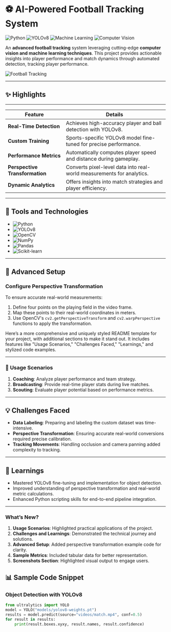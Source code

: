 # ⚽ AI-Powered Football Tracking System

![Python](https://img.shields.io/badge/Python-3.8%2B-blue?style=flat-square&logo=python)
![YOLOv8](https://img.shields.io/badge/YOLOv8-Object%20Detection-red?style=flat-square)
![Machine Learning](https://img.shields.io/badge/Machine%20Learning-Scikit--Learn-green?style=flat-square&logo=scikitlearn)
![Computer Vision](https://img.shields.io/badge/Computer%20Vision-OpenCV-orange?style=flat-square&logo=opencv)

An **advanced football tracking** system leveraging cutting-edge **computer vision and machine learning techniques**. This project provides actionable insights into player performance and match dynamics through automated detection, tracking player performance.


![Football Tracking](https://github.com/user-attachments/assets/8b3e06aa-6c3a-4386-a16c-40f005e39e34)


---
## ✨ Highlights

---

**Feature**                   | **Details**
------------------------------ | ------------------------------------------------------------------------
**Real-Time Detection**        | Achieves high-accuracy player and ball detection with YOLOv8.
**Custom Training**            | Sports-specific YOLOv8 model fine-tuned for precise performance.
**Performance Metrics**        | Automatically computes player speed and distance during gameplay.
**Perspective Transformation** | Converts pixel-level data into real-world measurements for analytics.
**Dynamic Analytics**          | Offers insights into match strategies and player efficiency.

---


## 🔧 Tools and Technologies

- ![Python](https://img.shields.io/badge/Python-3.8%2B-blue?style=flat-square&logo=python)
- ![YOLOv8](https://img.shields.io/badge/YOLOv8-Object%20Detection-red?style=flat-square)
- ![OpenCV](https://img.shields.io/badge/OpenCV-Computer%20Vision-orange?style=flat-square&logo=opencv)
- ![NumPy](https://img.shields.io/badge/NumPy-Array%20Processing-lightblue?style=flat-square&logo=numpy)
- ![Pandas](https://img.shields.io/badge/Pandas-Data%20Analysis-black?style=flat-square&logo=pandas)
- ![Scikit-learn](https://img.shields.io/badge/Scikit--Learn-Machine%20Learning-green?style=flat-square&logo=scikitlearn)

---

## 🔧 Advanced Setup

### Configure Perspective Transformation
To ensure accurate real-world measurements:
1. Define four points on the playing field in the video frame.
2. Map these points to their real-world coordinates in meters.
3. Use OpenCV's `cv2.getPerspectiveTransform` and `cv2.warpPerspective` functions to apply the transformation.


Here’s a more comprehensive and uniquely styled README template for your project, with additional sections to make it stand out. It includes features like "Usage Scenarios," "Challenges Faced," "Learnings," and stylized code examples.

---

### 🔎 **Usage Scenarios**
1. **Coaching**: Analyze player performance and team strategy.
2. **Broadcasting**: Provide real-time player stats during live matches.
3. **Scouting**: Evaluate player potential based on performance metrics.

---

## 💡 Challenges Faced
- **Data Labeling**: Preparing and labeling the custom dataset was time-intensive.
- **Perspective Transformation**: Ensuring accurate real-world conversions required precise calibration.
- **Tracking Movements**: Handling occlusion and camera panning added complexity to tracking.

---

## 📘 Learnings
- Mastered YOLOv8 fine-tuning and implementation for object detection.
- Improved understanding of perspective transformation and real-world metric calculations.
- Enhanced Python scripting skills for end-to-end pipeline integration.

---


### **What’s New?**
1. **Usage Scenarios**: Highlighted practical applications of the project.
2. **Challenges and Learnings**: Demonstrated the technical journey and solutions.
3. **Advanced Setup**: Added perspective transformation example code for clarity.
4. **Sample Metrics**: Included tabular data for better representation.
5. **Screenshots Section**: Highlighted visual output to engage users. 

## 📊 Sample Code Snippet

### Object Detection with YOLOv8
```python
from ultralytics import YOLO
model = YOLO("models/yolov8-weights.pt")
results = model.predict(source="videos/match.mp4", conf=0.5)
for result in results:
    print(result.boxes.xyxy, result.names, result.confidence)






